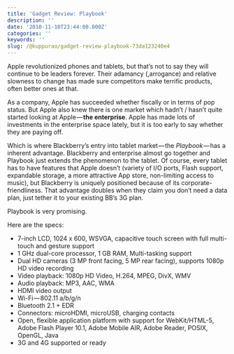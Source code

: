```yaml
---
title: 'Gadget Review: Playbook'
description: ''
date: '2010-11-10T23:44:00.000Z'
categories: ''
keywords: ''
slug: /@kuppurao/gadget-review-playbook-73da123240e4
---
```


Apple revolutionized phones and tablets, but that’s not to say they will continue to be leaders forever. Their adamancy (,arrogance) and relative slowness to change has made sure competitors make terrific products, often better ones at that.

As a company, Apple has succeeded whether fiscally or in terms of pop status. But Apple also knew there is one market which hadn’t / hasn’t quite started looking at Apple — **the enterprise**. Apple has made lots of investments in the enterprise space lately, but it is too early to say whether they are paying off.

Which is where Blackberry’s entry into tablet market — the _Playbook_ — has a inherent advantage. Blackberry and enterprise almost go together and Playbook just extends the phenomenon to the tablet. Of course, every tablet has to have features that Apple doesn’t (variety of I/O ports, Flash support, expandable storage, a more attractive App store, non-limiting access to music), but Blackberry is uniquely positioned because of its corporate-friendliness. That advantage doubles when they claim you don’t need a data plan, just tether it to your existing BB’s 3G plan.

Playbook is very promising.

Here are the specs:

*   7-inch LCD, 1024 x 600, WSVGA, capacitive touch screen with full multi-touch and gesture support
*   1 GHz dual-core processor, 1 GB RAM, Multi-tasking support
*   Dual HD cameras (3 MP front facing, 5 MP rear facing), supports 1080p HD video recording
*   Video playback: 1080p HD Video, H.264, MPEG, DivX, WMV
*   Audio playback: MP3, AAC, WMA
*   HDMI video output
*   Wi-Fi — 802.11 a/b/g/n
*   Bluetooth 2.1 + EDR
*   Connectors: microHDMI, microUSB, charging contacts
*   Open, flexible application platform with support for WebKit/HTML-5, Adobe Flash Player 10.1, Adobe Mobile AIR, Adobe Reader, POSIX, OpenGL, Java
*   3G and 4G supported or ready